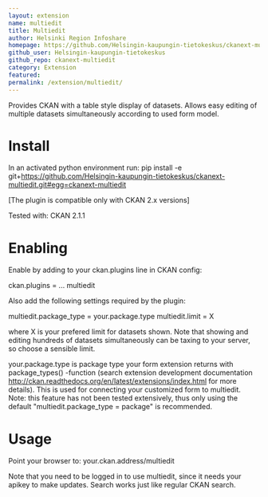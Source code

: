 ```yaml
---
layout: extension
name: multiedit
title: Multiedit
author: Helsinki Region Infoshare
homepage: https://github.com/Helsingin-kaupungin-tietokeskus/ckanext-multiedit
github_user: Helsingin-kaupungin-tietokeskus
github_repo: ckanext-multiedit
category: Extension
featured: 
permalink: /extension/multiedit/
---
```



Provides CKAN with a table style display of datasets. Allows easy editing of multiple datasets simultaneously according to used form model.

Install
=======

In an activated python environment run:
pip install -e git+<https://github.com/Helsingin-kaupungin-tietokeskus/ckanext-multiedit.git#egg=ckanext-multiedit>

\[The plugin is compatible only with CKAN 2.x versions\]

Tested with: CKAN 2.1.1

Enabling
========

Enable by adding to your ckan.plugins line in CKAN config:

ckan.plugins = ... multiedit

Also add the following settings required by the plugin:

multiedit.package\_type = your.package.type
multiedit.limit = X

where X is your prefered limit for datasets shown. Note that showing and editing hundreds of datasets simultaneously
can be taxing to your server, so choose a sensible limit.

your.package.type is package type your form extension returns with package\_types() -function
(search extension development documentation <http://ckan.readthedocs.org/en/latest/extensions/index.html> for more details).
This is used for connecting your customized form to multiedit. Note: this feature has not been tested extensively,
thus only using the default "multiedit.package\_type = package" is recommended.

Usage
=====

Point your browser to: your.ckan.address/multiedit

Note that you need to be logged in to use multiedit, since it needs your apikey to make updates.
Search works just like regular CKAN search.

